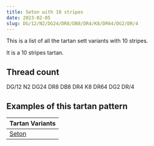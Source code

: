```yaml
---
title: Seton with 10 stripes
date: 2023-02-05
slug: DG/12/N2/DG24/DR8/DB8/DR4/K8/DR64/DG2/DR/4
---
```

This is a list of all the tartan sett variants with 10 stripes.

It is a 10 stripes tartan.


## Thread count
DG/12 N2 DG24 DR8 DB8 DR4 K8 DR64 DG2 DR/4

## Examples of this tartan pattern

| Tartan Variants |
|---------------|
| [Seton](/variants/dg/12/n2/dg24/dr8/db8/dr4/k8/dr64/dg2/dr/4-db000052-dg11450d-draa0000-k000000-naaaaaa)||

